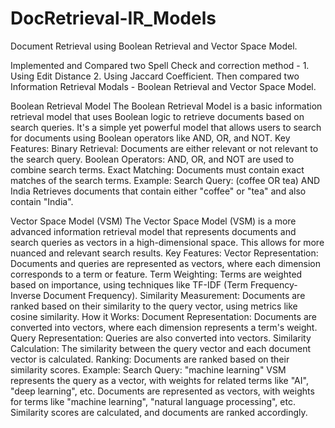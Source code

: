 # DocRetrieval-IR_Models
Document Retrieval using Boolean Retrieval and Vector Space Model.

Implemented and Compared two Spell Check and correction method - 1. Using Edit Distance 2. Using Jaccard Coefficient.
Then compared two Information Retrieval Modals - Boolean Retrieval and Vector Space Model.

Boolean Retrieval Model
The Boolean Retrieval Model is a basic information retrieval model that uses Boolean logic to retrieve documents based on search queries. It's a simple yet powerful model that allows users to search for documents using Boolean operators like AND, OR, and NOT.
Key Features:
Binary Retrieval: Documents are either relevant or not relevant to the search query.
Boolean Operators: AND, OR, and NOT are used to combine search terms.
Exact Matching: Documents must contain exact matches of the search terms.
Example:
Search Query: (coffee OR tea) AND India
Retrieves documents that contain either "coffee" or "tea" and also contain "India".


Vector Space Model (VSM)
The Vector Space Model (VSM) is a more advanced information retrieval model that represents documents and search queries as vectors in a high-dimensional space. This allows for more nuanced and relevant search results.
Key Features:
Vector Representation: Documents and queries are represented as vectors, where each dimension corresponds to a term or feature.
Term Weighting: Terms are weighted based on importance, using techniques like TF-IDF (Term Frequency-Inverse Document Frequency).
Similarity Measurement: Documents are ranked based on their similarity to the query vector, using metrics like cosine similarity.
How it Works:
Document Representation: Documents are converted into vectors, where each dimension represents a term's weight.
Query Representation: Queries are also converted into vectors.
Similarity Calculation: The similarity between the query vector and each document vector is calculated.
Ranking: Documents are ranked based on their similarity scores.
Example:
Search Query: "machine learning"
VSM represents the query as a vector, with weights for related terms like "AI", "deep learning", etc.
Documents are represented as vectors, with weights for terms like "machine learning", "natural language processing", etc.
Similarity scores are calculated, and documents are ranked accordingly.

